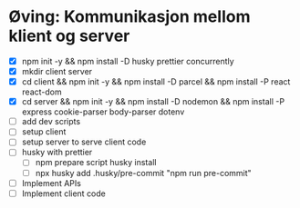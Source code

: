 # Øving: Kommunikasjon mellom klient og server

* [x] npm init -y && npm install -D husky prettier concurrently
* [x] mkdir client server
* [x] cd client && npm init -y && npm install -D parcel && npm install -P react react-dom
* [x] cd server && npm init -y && npm install -D nodemon && npm install -P express cookie-parser body-parser dotenv
* [ ] add dev scripts
* [ ] setup client
* [ ] setup server to serve client code
* [ ] husky with prettier
  * [ ] npm prepare script husky install
  * [ ] npx husky add .husky/pre-commit "npm run pre-commit"
* [ ] Implement APIs
* [ ] Implement client code
